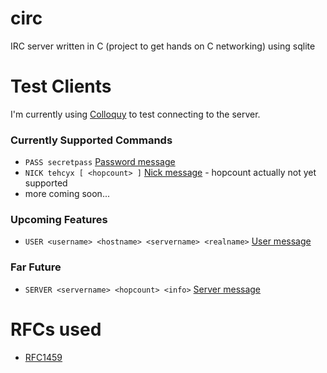 # circ
IRC server written in C (project to get hands on C networking) using sqlite

# Test Clients
I'm currently using [Colloquy](http://colloquy.info/) to test connecting to the server.

### Currently Supported Commands
* `PASS secretpass` [Password message](https://tools.ietf.org/html/rfc1459#section-4.1.1)
* `NICK tehcyx [ <hopcount> ]` [Nick message](https://tools.ietf.org/html/rfc1459#section-4.1.2) - hopcount actually not yet supported
* more coming soon...

### Upcoming Features
* `USER <username> <hostname> <servername> <realname>` [User message](https://tools.ietf.org/html/rfc1459#section-4.1.3)

### Far Future
* `SERVER <servername> <hopcount> <info>` [Server message](https://tools.ietf.org/html/rfc1459#section-4.1.4)

# RFCs used
* [RFC1459](https://tools.ietf.org/html/rfc1459)
